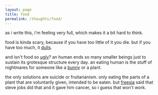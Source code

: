 ```yaml
---
layout: page
title: food
permalink: /thoughts/food/
---
```


as i write this, i'm feeling very full, which makes it a bit hard to think.

food is kinda scary, because if you have too little of it you die. but if you have too much, it [dulls](/thoughts/fidelity).

and isn't food so [ugly](/thoughts/beauty)? an human ends so many smaller beings just to sustain its grotesque structure every day. an eating human is the stuff of nightmares for someone like a [bunny](/friends/nanachimitty) or a plant.

the only solutions are suicide or fruitarianism. only eating the parts of a plant that are voluntarily given, intended to be eaten. but [freesia](/friends/freesia) said that steve jobs did that and it gave him cancer, so i guess that won't work.

